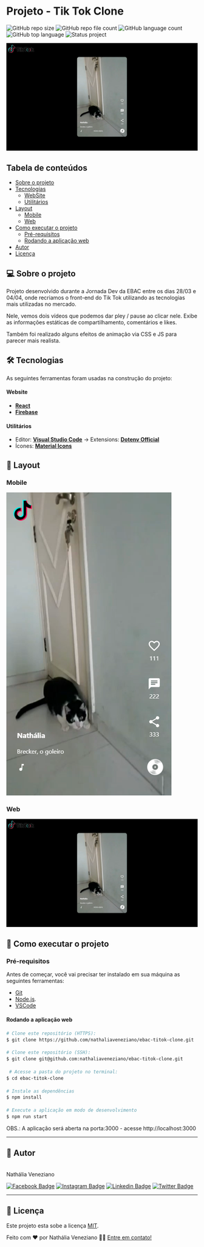 # Projeto - Tik Tok Clone

![GitHub repo size](https://img.shields.io/github/repo-size/nathaliaveneziano/ebac-titok-clone?style=for-the-badge)
![GitHub repo file count](https://img.shields.io/github/directory-file-count/nathaliaveneziano/ebac-titok-clone?style=for-the-badge)
![GitHub language count](https://img.shields.io/github/languages/count/nathaliaveneziano/ebac-titok-clone?style=for-the-badge)
![GitHub top language](https://img.shields.io/github/languages/top/nathaliaveneziano/ebac-titok-clone?style=for-the-badge)
![Status project](https://img.shields.io/badge/Status-Concluído-2D963D?style=for-the-badge)

<img src="image.png" alt="Demonstração do projeto">

## Tabela de conteúdos

- [Sobre o projeto](#-sobre-o-projeto)
- [Tecnologias](#-tecnologias)
  - [WebSite](#website)
  - [Utilitários](#utilitarios)
- [Layout](#-layout)
  - [Mobile](#mobile)
  - [Web](#web)
- [Como executar o projeto](#-como-executar-o-projeto)
  - [Pré-requisitos](#pré-requisitos)
  - [Rodando a aplicação web](#user-content--rodando-a-aplicação-web)
- [Autor](#-autor)
- [Licença](#user-content--licença)

## 💻 Sobre o projeto

Projeto desenvolvido durante a Jornada Dev da EBAC entre os dias 28/03 e 04/04, onde recriamos o front-end do Tik Tok utilizando as tecnologias mais utilizadas no mercado.

Nele, vemos dois vídeos que podemos dar pley / pause ao clicar nele. Exibe as informações estáticas de compartilhamento, comentários e likes.

Também foi realizado alguns efeitos de animação via CSS e JS para parecer mais realista.

## 🛠 Tecnologias

As seguintes ferramentas foram usadas na construção do projeto:

#### **Website**

- **[React](https://reactjs.org/)**
- **[Firebase](https://reactjs.org/)**

#### **Utilitários**

- Editor: **[Visual Studio Code](https://code.visualstudio.com/)** → Extensions: **[Dotenv Official](https://marketplace.visualstudio.com/items?itemName=dotenv.dotenv-vscode)**
- Ícones: **[Material Icons](https://mui.com/material-ui/material-icons/)**

## 🎨 Layout

### Mobile

![Mobile](mobile.png)

### Web

![Website](image.png)

## 🚀 Como executar o projeto

### **Pré-requisitos**
Antes de começar, você vai precisar ter instalado em sua máquina as seguintes ferramentas:
- [Git](https://git-scm.com)
- [Node.js](https://nodejs.org/en/).
- [VSCode](https://code.visualstudio.com/)

#### **Rodando a aplicação web**

```bash
# Clone este repositório (HTTPS):
$ git clone https://github.com/nathaliaveneziano/ebac-titok-clone.git

# Clone este repositório (SSH):
$ git clone git@github.com:nathaliaveneziano/ebac-titok-clone.git

 # Acesse a pasta do projeto no terminal:
$ cd ebac-titok-clone

# Instale as dependências
$ npm install

# Execute a aplicação em modo de desenvolvimento
$ npm run start
```
OBS.: A aplicação será aberta na porta:3000 - acesse http://localhost:3000

---

## 🦸 Autor

<img style="border-radius: 50%;" src="https://avatars.githubusercontent.com/u/36680660?v=4" width="250px;" alt=""/>
<br />
Nathália Veneziano
<br />

[![Facebook Badge](https://img.shields.io/badge/Facebook-1877F2?style=for-the-badge&logo=facebook&logoColor=white)](https://www.facebook.com/nathalia.veneziano.developer)
[![Instagram Badge](https://img.shields.io/badge/Instagram-E4405F?style=for-the-badge&logo=instagram&logoColor=white)](https://www.instagram.com/nathalia.veneziano.developer/)
[![Linkedin Badge](https://img.shields.io/badge/LinkedIn-0077B5?style=for-the-badge&logo=linkedin&logoColor=white)](https://www.linkedin.com/in/nathalia-veneziano)
[![Twitter Badge](https://img.shields.io/badge/Twitter-1DA1F2?style=for-the-badge&logo=twitter&logoColor=white)](https://twitter.com/nath_veneziano)

---

## 📝 Licença

Este projeto esta sobe a licença [MIT](./LICENSE).

Feito com ❤️ por Nathália Veneziano 👋🏽 [Entre em contato!](https://www.linkedin.com/in/nathalia-veneziano)
